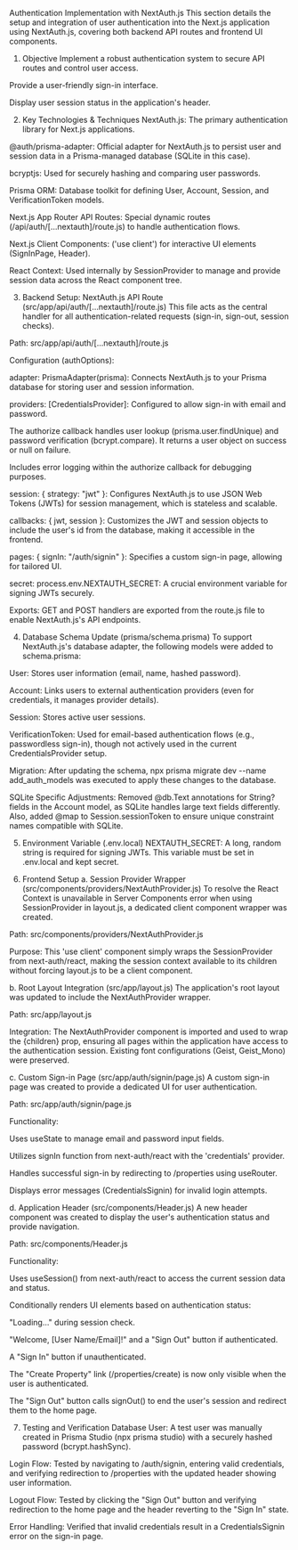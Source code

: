 Authentication Implementation with NextAuth.js
This section details the setup and integration of user authentication into the Next.js application using NextAuth.js, covering both backend API routes and frontend UI components.

1. Objective
Implement a robust authentication system to secure API routes and control user access.

Provide a user-friendly sign-in interface.

Display user session status in the application's header.

2. Key Technologies & Techniques
NextAuth.js: The primary authentication library for Next.js applications.

@auth/prisma-adapter: Official adapter for NextAuth.js to persist user and session data in a Prisma-managed database (SQLite in this case).

bcryptjs: Used for securely hashing and comparing user passwords.

Prisma ORM: Database toolkit for defining User, Account, Session, and VerificationToken models.

Next.js App Router API Routes: Special dynamic routes (/api/auth/[...nextauth]/route.js) to handle authentication flows.

Next.js Client Components: ('use client') for interactive UI elements (SignInPage, Header).

React Context: Used internally by SessionProvider to manage and provide session data across the React component tree.

3. Backend Setup: NextAuth.js API Route (src/app/api/auth/[...nextauth]/route.js)
This file acts as the central handler for all authentication-related requests (sign-in, sign-out, session checks).

Path: src/app/api/auth/[...nextauth]/route.js

Configuration (authOptions):

adapter: PrismaAdapter(prisma): Connects NextAuth.js to your Prisma database for storing user and session information.

providers: [CredentialsProvider]: Configured to allow sign-in with email and password.

The authorize callback handles user lookup (prisma.user.findUnique) and password verification (bcrypt.compare). It returns a user object on success or null on failure.

Includes error logging within the authorize callback for debugging purposes.

session: { strategy: "jwt" }: Configures NextAuth.js to use JSON Web Tokens (JWTs) for session management, which is stateless and scalable.

callbacks: { jwt, session }: Customizes the JWT and session objects to include the user's id from the database, making it accessible in the frontend.

pages: { signIn: "/auth/signin" }: Specifies a custom sign-in page, allowing for tailored UI.

secret: process.env.NEXTAUTH_SECRET: A crucial environment variable for signing JWTs securely.

Exports: GET and POST handlers are exported from the route.js file to enable NextAuth.js's API endpoints.

4. Database Schema Update (prisma/schema.prisma)
To support NextAuth.js's database adapter, the following models were added to schema.prisma:

User: Stores user information (email, name, hashed password).

Account: Links users to external authentication providers (even for credentials, it manages provider details).

Session: Stores active user sessions.

VerificationToken: Used for email-based authentication flows (e.g., passwordless sign-in), though not actively used in the current CredentialsProvider setup.

Migration: After updating the schema, npx prisma migrate dev --name add_auth_models was executed to apply these changes to the database.

SQLite Specific Adjustments: Removed @db.Text annotations for String? fields in the Account model, as SQLite handles large text fields differently. Also, added @map to Session.sessionToken to ensure unique constraint names compatible with SQLite.

5. Environment Variable (.env.local)
NEXTAUTH_SECRET: A long, random string is required for signing JWTs. This variable must be set in .env.local and kept secret.

6. Frontend Setup
a. Session Provider Wrapper (src/components/providers/NextAuthProvider.js)
To resolve the React Context is unavailable in Server Components error when using SessionProvider in layout.js, a dedicated client component wrapper was created.

Path: src/components/providers/NextAuthProvider.js

Purpose: This 'use client' component simply wraps the SessionProvider from next-auth/react, making the session context available to its children without forcing layout.js to be a client component.

b. Root Layout Integration (src/app/layout.js)
The application's root layout was updated to include the NextAuthProvider wrapper.

Path: src/app/layout.js

Integration: The NextAuthProvider component is imported and used to wrap the {children} prop, ensuring all pages within the application have access to the authentication session. Existing font configurations (Geist, Geist_Mono) were preserved.

c. Custom Sign-in Page (src/app/auth/signin/page.js)
A custom sign-in page was created to provide a dedicated UI for user authentication.

Path: src/app/auth/signin/page.js

Functionality:

Uses useState to manage email and password input fields.

Utilizes signIn function from next-auth/react with the 'credentials' provider.

Handles successful sign-in by redirecting to /properties using useRouter.

Displays error messages (CredentialsSignin) for invalid login attempts.

d. Application Header (src/components/Header.js)
A new header component was created to display the user's authentication status and provide navigation.

Path: src/components/Header.js

Functionality:

Uses useSession() from next-auth/react to access the current session data and status.

Conditionally renders UI elements based on authentication status:

"Loading..." during session check.

"Welcome, [User Name/Email]!" and a "Sign Out" button if authenticated.

A "Sign In" button if unauthenticated.

The "Create Property" link (/properties/create) is now only visible when the user is authenticated.

The "Sign Out" button calls signOut() to end the user's session and redirect them to the home page.

7. Testing and Verification
Database User: A test user was manually created in Prisma Studio (npx prisma studio) with a securely hashed password (bcrypt.hashSync).

Login Flow: Tested by navigating to /auth/signin, entering valid credentials, and verifying redirection to /properties with the updated header showing user information.

Logout Flow: Tested by clicking the "Sign Out" button and verifying redirection to the home page and the header reverting to the "Sign In" state.

Error Handling: Verified that invalid credentials result in a CredentialsSignin error on the sign-in page.
